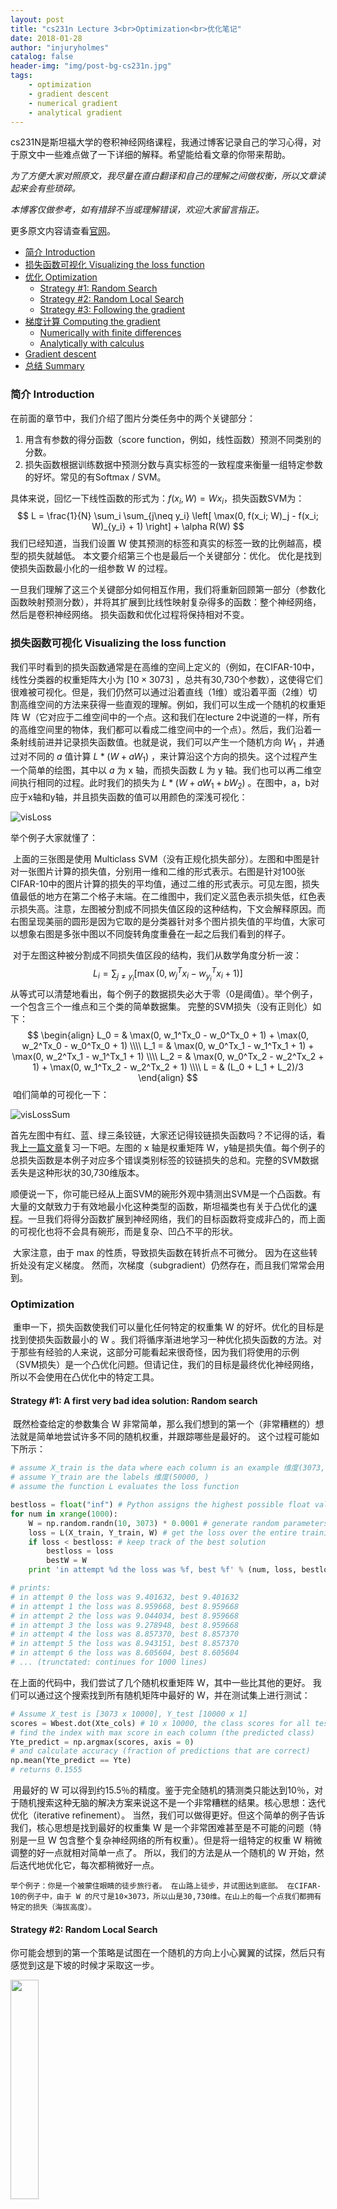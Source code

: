 ```yaml
---
layout: post
title: "cs231n Lecture 3<br>Optimization<br>优化笔记"
date: 2018-01-28
author: "injuryholmes"
catalog: false
header-img: "img/post-bg-cs231n.jpg"
tags:
    - optimization
    - gradient descent
    - numerical gradient
    - analytical gradient
---
```


cs231N是斯坦福大学的卷积神经网络课程，我通过博客记录自己的学习心得，对于原文中一些难点做了一下详细的解释。希望能给看文章的你带来帮助。

*为了方便大家对照原文，我尽量在直白翻译和自己的理解之间做权衡，所以文章读起来会有些琐碎。*

*本博客仅做参考，如有措辞不当或理解错误，欢迎大家留言指正。*

更多原文内容请查看[官网](http://cs231n.github.io/optimization-1/)。

- [简介 Introduction](#intro)
- [损失函数可视化 Visualizing the loss function](#vis)
- [优化 Optimization](#optimization)
  - [Strategy #1: Random Search](#opt1)
  - [Strategy #2: Random Local Search](#opt2)
  - [Strategy #3: Following the gradient](#opt3)
- [梯度计算 Computing the gradient](#gradcompute)
  - [Numerically with finite differences](#numerical)
  - [Analytically with calculus](#analytic)
- [Gradient descent](#gd)
- [总结 Summary](#summary)

<a name='intro'></a>

### 简介 Introduction

在前面的章节中，我们介绍了图片分类任务中的两个关键部分：

1. 用含有参数的得分函数（score function，例如，线性函数）预测不同类别的分数。
2. 损失函数根据训练数据中预测分数与真实标签的一致程度来衡量一组特定参数的好坏。常见的有Softmax / SVM。

具体来说，回忆一下线性函数的形式为：$f(x_i, W) =  W x_i$，损失函数SVM为：
$$
L = \frac{1}{N} \sum_i \sum_{j\neq y_i} \left[ \max(0, f(x_i; W)_j - f(x_i; W)_{y_i} + 1) \right] + \alpha R(W)
$$
我们已经知道，当我们设置 W 使其预测的标签和真实的标签一致的比例越高，模型的损失就越低。 本文要介绍第三个也是最后一个关键部分：优化。 优化是找到使损失函数最小化的一组参数 W 的过程。

​	一旦我们理解了这三个关键部分如何相互作用，我们将重新回顾第一部分（参数化函数映射预测分数），并将其扩展到比线性映射复杂得多的函数：整个神经网络，然后是卷积神经网络。 损失函数和优化过程将保持相对不变。

<a name='vis'></a>

### 损失函数可视化 Visualizing the loss function

​	我们平时看到的损失函数通常是在高维的空间上定义的（例如，在CIFAR-10中，线性分类器的权重矩阵大小为 $[10×3073]$ ，总共有30,730个参数），这使得它们很难被可视化。但是，我们仍然可以通过沿着直线（1维）或沿着平面（2维）切割高维空间的方法来获得一些直观的理解。例如，我们可以生成一个随机的权重矩阵 W（它对应于二维空间中的一个点。这和我们在lecture 2中说道的一样，所有的高维空间里的物体，我们都可以看成二维空间中的一个点）。然后，我们沿着一条射线前进并记录损失函数值。也就是说，我们可以产生一个随机方向 $W_1$ ，并通过对不同的 $a$ 值计算 $L* (W + aW_1)$ ，来计算沿这个方向的损失。这个过程产生一个简单的绘图，其中以 $a$ 为 x 轴，而损失函数 $L$ 为 y 轴。我们也可以再二维空间执行相同的过程。此时我们的损失为 $L * (W + aW_1 + bW_2)$ 。在图中，a，b对应于x轴和y轴，并且损失函数的值可以用颜色的深浅可视化：

![visLoss](/img/in-post/2018-01-28-optimization/visLoss.png)

举个例子大家就懂了：

​	上面的三张图是使用 Multiclass SVM（没有正规化损失部分）。左图和中图是针对一张图片计算的损失值，分别用一维和二维的形式表示。右图是针对100张CIFAR-10中的图片计算的损失的平均值，通过二维的形式表示。可见左图，损失值最低的地方在第二个格子末端。在二维图中，我们定义蓝色表示损失低，红色表示损失高。注意，左图被分割成不同损失值区段的这种结构，下文会解释原因。而右图呈现美丽的圆形是因为它取的是分类器针对多个图片损失值的平均值，大家可以想象右图是多张中图以不同旋转角度重叠在一起之后我们看到的样子。

​	对于左图这种被分割成不同损失值区段的结构，我们从数学角度分析一波：
$$
L_i = \sum_{j\neq y_i} \left[ \max(0, w_j^Tx_i - w_{y_i}^Tx_i + 1) \right]
$$
​	从等式可以清楚地看出，每个例子的数据损失必大于零（0是阈值）。举个例子，一个包含三个一维点和三个类的简单数据集。 完整的SVM损失（没有正则化）如下：
$$
\begin{align}
L_0 = & \max(0, w_1^Tx_0 - w_0^Tx_0 + 1) + \max(0, w_2^Tx_0 - w_0^Tx_0 + 1) \\\\
L_1 = & \max(0, w_0^Tx_1 - w_1^Tx_1 + 1) + \max(0, w_2^Tx_1 - w_1^Tx_1 + 1) \\\\
L_2 = & \max(0, w_0^Tx_2 - w_2^Tx_2 + 1) + \max(0, w_1^Tx_2 - w_2^Tx_2 + 1) \\\\
L = & (L_0 + L_1 + L_2)/3
\end{align}
$$
​	咱们简单的可视化一下：

![visLossSum](/img/in-post/2018-01-28-optimization/visLossSum.png)

​	首先左图中有红、蓝、绿三条铰链，大家还记得铰链损失函数吗？不记得的话，看我[上一篇文章](http://injuryholmes.me/2018/01/21/linear-classification/)复习一下吧。左图的 x 轴是权重矩阵 W，y轴是损失值。每个例子的总损失函数是本例子对应多个错误类别标签的铰链损失的总和。完整的SVM数据丢失是这种形状的30,730维版本。

​	顺便说一下，你可能已经从上面SVM的碗形外观中猜测出SVM是一个凸函数。有大量的文献致力于有效地最小化这种类型的函数，斯坦福类也有关于凸优化的[课程](http://stanford.edu/~boyd/cvxbook/)。一旦我们将得分函数扩展到神经网络，我们的目标函数将变成非凸的，而上面的可视化也将不会具有碗形，而是复杂、凹凸不平的形状。

​	大家注意，由于 max 的性质，导致损失函数在转折点不可微分。 因为在这些转折处没有定义梯度。 然而，次梯度（subgradient）仍然存在，而且我们常常会用到。

<a name='optimization'></a>

### Optimization

​	重申一下，损失函数使我们可以量化任何特定的权重集 W 的好坏。优化的目标是找到使损失函数最小的 W 。我们将循序渐进地学习一种优化损失函数的方法。对于那些有经验的人来说，这部分可能看起来很奇怪，因为我们将使用的示例（SVM损失）是一个凸优化问题。但请记住，我们的目标是最终优化神经网络，所以不会使用在凸优化中的特定工具。

<a name='opt1'></a>

#### Strategy #1: A first very bad idea solution: Random search

​	既然检查给定的参数集合 W 非常简单，那么我们想到的第一个（非常糟糕的）想法就是简单地尝试许多不同的随机权重，并跟踪哪些是最好的。 这个过程可能如下所示：

```python
# assume X_train is the data where each column is an example 维度(3073, 50,000)
# assume Y_train are the labels 维度(50000, )
# assume the function L evaluates the loss function

bestloss = float("inf") # Python assigns the highest possible float value
for num in xrange(1000):
    W = np.random.randn(10, 3073) * 0.0001 # generate random parameters
    loss = L(X_train, Y_train, W) # get the loss over the entire training set
    if loss < bestloss: # keep track of the best solution
        bestloss = loss
        bestW = W
    print 'in attempt %d the loss was %f, best %f' % (num, loss, bestloss)

# prints:
# in attempt 0 the loss was 9.401632, best 9.401632
# in attempt 1 the loss was 8.959668, best 8.959668
# in attempt 2 the loss was 9.044034, best 8.959668
# in attempt 3 the loss was 9.278948, best 8.959668
# in attempt 4 the loss was 8.857370, best 8.857370
# in attempt 5 the loss was 8.943151, best 8.857370
# in attempt 6 the loss was 8.605604, best 8.605604
# ... (trunctated: continues for 1000 lines)
```

在上面的代码中，我们尝试了几个随机权重矩阵 W，其中一些比其他的更好。 我们可以通过这个搜索找到所有随机矩阵中最好的 W，并在测试集上进行测试：

```python
# Assume X_test is [3073 x 10000], Y_test [10000 x 1]
scores = Wbest.dot(Xte_cols) # 10 x 10000, the class scores for all test examples
# find the index with max score in each column (the predicted class)
Yte_predict = np.argmax(scores, axis = 0)
# and calculate accuracy (fraction of predictions that are correct)
np.mean(Yte_predict == Yte)
# returns 0.1555
```

​	用最好的 W 可以得到约15.5％的精度。鉴于完全随机的猜测类只能达到10％，对于随机搜索这种无脑的解决方案来说这不是一个非常糟糕的结果。
​	核心思想：迭代优化（iterative refinement）。 当然，我们可以做得更好。但这个简单的例子告诉我们，核心思想是找到最好的权重集 W 是一个非常困难甚至是不可能的问题（特别是一旦 W 包含整个复杂神经网络的所有权重）。但是将一组特定的权重 W 稍微调整的好一点就相对简单一点了。 所以，我们的方法是从一个随机的 W 开始，然后迭代地优化它，每次都稍微好一点。

 	举个例子：你是一个被蒙住眼睛的徒步旅行者。 在山路上徒步，并试图达到底部。 在CIFAR-10的例子中，由于 W 的尺寸是10×3073，所以山是30,730维。在山上的每一个点我们都拥有特定的损失（海拔高度）。

<a name='opt2'></a>

#### Strategy #2: Random Local Search

​	你可能会想到的第一个策略是试图在一个随机的方向上小心翼翼的试探，然后只有感觉到这是下坡的时候才采取这一步。

<img src="/img/in-post/2018-01-28-optimization/tryStep.jpg" width="30%">

具体来说，我们将从随机 W 开始，产生随机扰动 $\delta W$ 。如果 $W+\delta W$ 对应的损失较低的话，我们就执行更新。 此过程的代码如下所示：

```python
W = np.random.randn(10, 3073) * 0.001 # generate random starting W
bestloss = float("inf")
fir i in xrange(1000):
    step_size = 0.001
    Wtry = W + np.random.randn(10, 3073) * step_size
    loss = L(Xtr_cols, Ytr, Wtry)
    if loss < bestloss:
        W = Wtry
        bestloss = loss
    print 'iter %d loss is %f' % (i, bestloss)
```

​	我们同样跑1000次。该方法在测试集上实现了21.4％的准确性。 比随机强，但是仍然很浪费，计算量很大。

<a name='opt3'></a>

#### Strategy #3: Following the Gradient

​	上一个例子中，我们试图在权重空间中找到一个方向来改善我们的权重（更低的损失值）。而事实上，我们不需要随机搜索一个方向，再判断它的好坏。我们可以直接计算出最好的方向，这个方向在数学上保证是最陡峭的下降方向。这个方向将与损失函数的梯度（**gradient**）有关。好比我们爬山的时候，感觉最陡峭的方向。

​	在一维函数中，斜率是函数在任何点的瞬时变化率。梯度是函数的斜率的泛化，比如我们的 W 是高维的，所以对应的，从单个斜率变成一组斜率组成的向量。换句话说，梯度就是空间中每一个维度的斜率（slope或者derivative）组成的向量。高中学过的倒数就是一个一维函数梯度的例子。
$$
\frac{df(x)}{dx} = \lim_{h\ \to 0} \frac{f(x + h) - f(x)}{h}
$$
​	当函数采用一个数字向量而不是单一个数字的时候，我们称每一维度的倒数为偏导数（prtial derivatives），而梯度就是每个维度上的偏导数共同组成的一个向量。

<a name='gradcompute'></a>

### Computing the gradient

​	有两种计算梯度的方法，一个缓慢的，近似的但容易的方法——数值梯度（numerical gradient），以及一个快速，准确，但更容易出错的方法，需要微积分——分析梯度（analytic gradient）。 

<a name='numerical'></a>

#### Computing the gradient numerically with finite differences

​	上面给出的公式允许我们以数值方式计算梯度。 下面是一个函数，它计算函数`f`在`x`处的导数。

```python
def eval_numerical_gradient(f, x):
    """
    a native implementation of numerical gradient of f at x
    - f should be a function that takes a single argument
    - x is the point (numpy array) to evaluate the gradient at
    """
    
    fx = f(x) # evaluate function value at original point
    grad = np.zeros(x.shape)
    h = 0.00001
    
    # iterate over all indexes in x
    it = np.nditer(x, flags=['muilti_index'], op_flags=['readwrite'])
    while not it.finished:
        # evaluate function at x+h
        ix = it.multi_index
        old_value = x[ix]
        x[ix] = old_value + h # increment by h
        fxh = f(x) # evaluate f(x + h)
        x[ix] = old_value # restore to previous value (very important!)
       	
        # compute the partial derivate
        grad[ix] = (fxh - fx) / h # the slope
        it.iternext() # step to next dimention
    return grad
```

按照上面给出的梯度公式，上面的代码逐个遍历所有维度，沿该维度做一个小的变化`h`，并通过查看函数的变化来计算损失函数沿着该维度的偏导数。 变量`grad`即是完整的梯度。

​	**实际情况**。 请注意，在数学公式中，我们希望`h`趋向于零来计算梯度，但实际上通常使用非常小的值（例如在示例中看到的1e-5）就足够了。 当然，最理想的情况是，在计算机算力允许的情况下，挑选尽量小的步长。 另外，在实践中，使用中心差分公式计算数值梯度通常更好：$[f(x + h)-f(x-h)] / 2h$。 详情请参阅[维基](https://en.wikipedia.org/wiki/Numerical_differentiation)。

​	我们可以使用上面的梯度计算函数来计算给定函数任意点处的梯度。 我们来看一个例子，给定一个权重矩阵`W`，计算CIFAR-10损失函数的梯度：

```python
# to use the generic code above we want a function that takes a single argument
# (the weight in our case) so we close over X_train and Y_train

def CIFAR10_loss_fun(W):
    return L(X_train, Y_train, W)

W = np.random.rand(10, 3073) * 0.001 # random weight vector
df = eval_numerical_gradient(CIFAR_loss_fun, W) # get the gradient
```

梯度告诉我们沿着每个维度的损失函数的斜率，**它给我们描述了山谷的地形图**，我们可以用它来进行更新：

```python
loss_original = CIFAR10_loss_fun(W) # the original loss
print 'original loss: %f' % (loss_original, )

# lets see the effect of multiple step sizes
for step_size_log in [-10, -9, -8, -7, -6, -5, -4, -3, -2, -1]:
    step_size = 10 ** step_size_log
    W_new = W - step_size * df # new position in the weight space
    loss_new = CIFAR10_loss_fun(W_new)
    print 'for step size %f new loss: %f' % (step_size, loss_new)
    
# prints:
# original loss: 2.200718
# for step size 1.000000e-10 new loss: 2.200652
# for step size 1.000000e-09 new loss: 2.200057
# for step size 1.000000e-08 new loss: 2.194116
# for step size 1.000000e-07 new loss: 2.135493
# for step size 1.000000e-06 new loss: 1.647802
# for step size 1.000000e-05 new loss: 2.844355
# for step size 1.000000e-04 new loss: 25.558142
# for step size 1.000000e-03 new loss: 254.086573
# for step size 1.000000e-02 new loss: 2539.370888
# for step size 1.000000e-01 new loss: 25392.214036
```

**更新梯度方向为负**。在上面的代码中，请注意，为了计算`W_new`，我们对梯度`df`的负方向进行更新，因为我们希望我们的损失函数减少而不是增加。

**步长的影响**。梯度告诉我们函数的增长速度最快的方向（损失增加、或者减少最快的方向），但是并没有告诉我们该沿着这个方向走多远。 正如我们后面将会看到的那样，选择步长（也称 learning rate）将成为训练神经网络中最重要的（也是最令人头痛的）超参数设置之一。 在我们蒙着眼睛的寻找山丘最低点的比喻中，我们感觉到我们的脚下方的山坡向某个方向倾斜，但是我们应该采取的步长是不确定的。 如果我们谨慎地调整脚步，我们可以持续地取得非常小的进展（这相当于有一个小步幅）。 相反，我们可以选择做出一个大的，自信的步骤，试图更快地下降，但这可能没有回报。 正如上面的代码示例，在某个时刻，采取更大的步骤会导致更高的损失，因为我们`overstep`了。

​	让我们可视化步长的影响，如下图所示。

<img src="/img/in-post/2018-01-28-optimization/visStepsize.png" width="40%">

​	我们从某个特定的 W 点开始（别忘了每一个点代表某一个权重矩阵W），计算该 W 的梯度（或者说梯度的反向（减小的方向）—— 白色箭头），它告诉我们损失函数最急剧下降的方向。 小步骤可能会导致持续但缓慢的进展，我们会慢慢地往深蓝色的区域移动。 大步骤可以带来更好的进展，但风险更大。 请注意，最终，如果步长过大，我们会`overshoot`，并使损失更严重，例如，我们可能直接从浅蓝色地方跑到绿色的区域。 步长将成为我们必须仔细调整的最重要的超参数之一。

​	**效率问题**。你可能已经注意到，这种数值法计算梯度的时间复杂度是和参数（维度）的多少成线性比例。 在我们的例子中，我们总共有30730个参数，因此必须对损失函数进行30,731（origin + 30730 new）次评估，以评估梯度并仅执行单个参数更新。 这个问题只会变得更糟，因为现代的神经网络常常地拥有数千万个参数。 显然，这个策略是不可扩展的，我们需要更好的方法。

​	<a name='analytic'></a>

#### Computing the gradient analytically with Calculus

​	我们把上述计算梯度的方法叫做numerical gradient，理解起来很简单，但缺点是它是近似的（因为我们必须选择小的h值，而真正的梯度定义为当h趋向于0的极限）， 而且算力昂贵。 计算梯度的第二种方法是使用微积分（calculus）进行分析计算，这使得我们能够得出梯度的直接公式（无近似值），而且速度也非常快。 但是，与数值法计算梯度不同，`analytic gradient` 法更容易实现的代价就是更容易出错，所以在实践中，我们使用 `analytic gradient` 并将其与 `numerical gradient` 进行比较以检查实现的正确性。 这被称为梯度检查（gradient check）。

​	让我们举个svm的例子：
$$
L_i = \sum_{j\neq y_i} \left[ \max(0, w_j^Tx_i - w_{y_i}^Tx_i + \Delta) \right]
$$
我们求该函数对 $W_{y_i}$ 的倒数。我们可以得到如下的式子：
$$
\nabla_{w_{y_i}} L_i = - \left( \sum_{j\neq y_i} \mathbb{1}(w_j^Tx_i - w_{y_i}^Tx_i + \Delta > 0) \right)x_i
$$
**解释一下：**

**把 $W_{y_i}$ 看做自变量，其他的都看成常量。损失函数可以看成一元一次方程，自变量的系数是 $-x_i$ （常量）**

其中 $\mathbb{1}$ 是指标函数，如果内部条件为真，则为1，否则为0。这是损失函数的max的性质导致。也就是说，我们只需要计算不符合`margin`的类（也就是那些导致损失函数增加的类）即可。同时我们也可以发现一个直观的语义学上的理解：**损失函数在正确类上的倒数（梯度）和损失的类以及该类的损失值大小有关，最后的梯度是该类和该类损失值相乘的负数。**

用山谷的例子来理解：**我们往山谷底部走的最快的路线，是往山顶走的最快的路的反方向。**这话一听上去有点脱裤子放屁，但是大家好好理解，其实这就是这个公式本身诉说的。

​	上面讲的都只是损失函数相对于正确类的梯度（也就是说我们只求了权重矩阵中$W_{y_i}$ 行的梯度）。 对于 $j≠yi$ 的其他行，梯度为：
$$
\nabla_{w_j} L_i = \mathbb{1}(w_j^Tx_i - w_{y_i}^Tx_i + \Delta > 0) x_i
$$
**同理：**

把 $W_j$ 看做自变量，其他的都看成常量。损失函数可以看成一元一次方程，自变量的系数是 $x_i$ （常量）

​	大家注意一下，之前正确类的系数是负数，而错误类的系数是正数，这是因为原函数的意义是损失函数，当然在正确类上损失应该是呈减小趋势，（直到山谷底端）；而在错误类上，损失是呈增加趋势的。我们之后要做的，就是求出整个权重矩阵的梯度之后，往负的方向前进。

有了公式，用代码实现一下就没问题了。

<a name='gd'></a>

### Gradient Descent 梯度下降

​	现在我们可以计算损失函数的梯度，重复评估梯度然后执行参数更新的过程称为梯度下降（Gradient Descent）。 它的原始版本如下：

```python
# Vanilla Gradient Descent

while True:
    weights_grad = evaluate_gradient(loss_fun, data, weights)
    weights += -step_size * weights_grad # perform parameter update
```

这个简单的 `while` 循环是所有神经网络库的核心。 还有其他的方法来执行优化（例如，LBFGS），但是梯度下降是目前为止优化神经网络损失函数最常见和最成熟的方式。 在整个课程教学中，我们会对这个循环的细节（例如更新方程的确切细节）进行一些细致的分析，但是核心思想就是梯度下降直到我们对结果满意为止。	

**Mini-batch gradient descent**。 在大规模应用（如ILSVRC挑战）中，训练数据可能具有数百万个。 因此，很容易产生低效的更新，比如，当我们计算了整个训练集的损失函数梯度，却只更新其中一个参数。 解决这个问题的一个非常普遍的方法是计算批量（batch）训练数据的梯度。 例如，在现有技术的ConvNets中，典型的批量参数包含来自整个120万训练集的256个例子。 然后使用该批次执行参数更新：

```python
# Vanilla Minibatch Gradient Descent

while True:
    data_batch = sample_training_data(data, 256) # sample 256 examples
    weights_grad = evaluate_gradient(loss_fun, data_batch, weights)
    weights += -step_size * weights_grad
```

​	我们可以这么做是因为训练数据中的例子是相关的。 我们举一个极端的例子，ILSVRC中的所有120万个图像实际上仅含有1000个独特图像（每个类别一个，重复1200次）的副本组成。 那么很明显，我们计算的所有1200个相同副本的梯度都是相同的。那我们计算所有120万个图像上的数据损失时，和我们只计算一小部分1000个的损失是一样的。在实践，数据集不会包含重复的图像，但一个小批量的梯度是一个完整的目标的梯度很好的近似。 因此，通过评估小批量梯度来执行更频繁的参数更新，在实践中可以实现更快的收敛。

​	这种情况的极端例子是小批量仅包含一个示例。这个过程被称为随机梯度下降**Stochastic Gradient Descent (SGD)**（或 on-line 梯度下降）。这是相对较少见的，因为在实践中，由于矢量化的代码优化，对于100个示例计算梯度，比对于一个示例计算100次的梯度更快。即使SGD理论上一次只用一个例子来评估梯度，但人们现在在说SGD的时候，往往默认了minibatch的使用。（即谈及 Minibatch Gradient Descent （MGD），或提到 batch gradient descent（BGD）时，也会听到人们使用术语SGD指代，但此时通常假定使用小批量）。mini-batch的大小是一个超参数，但交叉验证并不常见。它通常基于内存约束（如果有的话）或设置为某个值，例如32，64或128。我们在实践中使用2的幂，因为许多向量化的操作实现在输入大小为2的幂的情况下更快。

<a name='summary'></a>

### Summary

<img src="/img/in-post/2018-01-28-optimization/dataflow.jpeg">

数据集 `(x，y)` 是给定的。权重 `W` 从随机开始，可以改变。得分函数 `f` 计算类别的预测分数。损失函数包含两个部分：第一部分表示的是预测计算得分 `f` 和真实标签 `y` 之间的差异性。第二部分正则化损失是权重的函数。在梯度下降期间，我们计算权重的梯度，并在梯度下降期间使用它们执行参数更新。

本文小结：

- 我们将损失函数比作一个高维的爬山模型，我们蒙着眼睛，试图达到最低点。特别是，我们看到SVM函数是分段线性，整体是碗形的。
- 我们通过迭代来优化损失函数，我们从一个随机的权重 `W` 开始，一步一步地优化，直到损失最小化。
- 我们看到梯度最陡的上升方向，我们讨论了一种简单但低效的方法，用有限差分近似（即取非常小的 `h` 值进行导数操作）对其进行数值计算。
- 我们看到，参数更新需要设置步长（学习率）。如果它太低，进展是稳定的，但速度慢。如果它太高，进展会更快，但风险更大。我们将在以后的章节中更详细地探讨这种权衡。
- 我们讨论了 `numerical gradient` 和 `analytic gradient` 之间的权衡问题。`numerical gradient` 很简单，但是计算是近似的、昂贵的。`analytic gradient` 是精确的、快速的，但更容易出错，因为它需要用数学推导梯度。因此，在实践中，我们总是使用 `analytic gradient`，然后用 `numerical gradient` 执行梯度检查。
- 我们引入了 `gradient descent` 算法，迭代计算梯度并在循环执行参数更新。

预告：

本节的核心内容是计算损失函数的权重的梯度（并对其有一定的直观理解）。之后设计、训练和理解神经网络需要对梯度有感性的认识。在下一节中，我们将分析 `chain rule` （链规则），或称为 `backpropagation` （反向传播）。这将使我们能够更有效地优化各种神经网络的各式各样的损失函数，当然也包括我们的卷积神经网络。

版权声明：

- 自由转载-非商用-非衍生-保持署名（[创意共享3.0许可证](http://creativecommons.org/licenses/by-nc-nd/3.0/deed.zh)）





